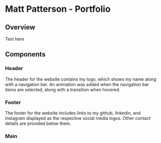 # Matt Patterson - Portfolio

## Overview
Text here

## Components

### Header
The header for the website contains my logo, which shows my name along with a navigation bar. An animation was added when the navigation bar items are selected, along with a transition when hovered.

### Footer
The footer for the website includes links to my github, linkedin, and instagram displayed as the respective social media logos. Other contact details are provided below them.

### Main